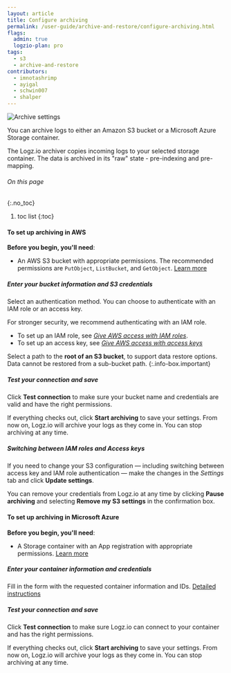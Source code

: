 ```yaml
---
layout: article
title: Configure archiving
permalink: /user-guide/archive-and-restore/configure-archiving.html
flags:
  admin: true
  logzio-plan: pro
tags:
  - s3
  - archive-and-restore
contributors:
  - imnotashrimp
  - ayigal
  - schwin007
  - shalper
---
```


![Archive settings](https://dytvr9ot2sszz.cloudfront.net/logz-docs/archive-azure/archive-settings-112020.png)

You can archive logs to either an Amazon S3 bucket or a Microsoft Azure Storage container.

The Logz.io archiver copies incoming logs to your selected storage container. The data is archived in its "raw" state - pre-indexing and pre-mapping.

###### On this page
{:.no_toc}

1. toc list
{:toc}

#### To set up archiving in AWS

**Before you begin, you'll need**:

* An AWS S3 bucket with appropriate permissions. The recommended permissions are `PutObject`, `ListBucket`, and `GetObject`. [Learn more](/user-guide/archive-and-restore/set-s3-permissions.html)

<div class="tasklist">

##### Enter your bucket information and S3 credentials

Select an authentication method. You can choose to authenticate with an IAM role
or an access key.

For stronger security,
we recommend authenticating with an IAM role.

* To set up an IAM role, see
  [_Give AWS access with IAM roles_]({{site.baseurl}}/user-guide/give-aws-access-with-iam-roles/).
* To set up an access key, see
  [_Give AWS access with access keys_]({{site.baseurl}}/user-guide/give-aws-access-with-access-keys/)


Select a path to the **root of an S3 bucket**, to support data restore options. Data cannot be restored from a sub-bucket path.
{:.info-box.important}

##### Test your connection and save

Click **Test connection** to make sure your bucket name and credentials
are valid and have the right permissions.

If everything checks out, click **Start archiving** to save your settings.
From now on, Logz.io will archive your logs as they come in.
You can stop archiving at any time.

##### Switching between IAM roles and Access keys

If you need to change your S3 configuration —
including switching between access key and IAM role authentication —
make the changes in the _Settings_ tab and click **Update settings**.

You can remove your credentials from Logz.io at any time
by clicking **Pause archiving**
and selecting **Remove my S3 settings** in the confirmation box.

</div>

#### To set up archiving in Microsoft Azure

**Before you begin, you'll need**:

* A Storage container with an App registration with appropriate permissions. [Learn more](/user-guide/archive-and-restore/azure-blob-permissions/#minimal-permissions)

<div class="tasklist">

##### Enter your container information and credentials

Fill in the form with the requested container information and IDs. [Detailed instructions](/user-guide/archive-and-restore/azure-blob-permissions/)

##### Test your connection and save

Click **Test connection** to make sure Logz.io can connect to your container and has the right permissions.

If everything checks out, click **Start archiving** to save your settings.
From now on, Logz.io will archive your logs as they come in.
You can stop archiving at any time.

</div>
